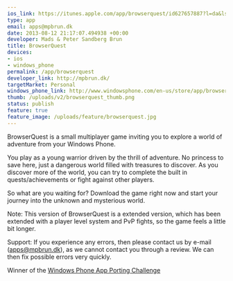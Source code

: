 ```yaml
---
ios_link: https://itunes.apple.com/app/browserquest/id627657887?l=da&ls=1%26mt=8
type: app
email: apps@mpbrun.dk
date: 2013-08-12 21:17:07.494938 +00:00
developer: Mads & Peter Sandberg Brun
title: BrowserQuest
devices:
- ios
- windows_phone
permalink: /app/browserquest
developer_link: http://mpbrun.dk/
targetMarket: Personal
windows_phone_link: http://www.windowsphone.com/en-us/store/app/browserquest/9df4ba1e-fa73-40d1-b391-4773d287db35
thumb: /uploads/v2/browserquest_thumb.png
status: publish
feature: true
feature_image: /uploads/feature/browserquest.jpg
---
```


BrowserQuest is a small multiplayer game inviting you to explore a world of adventure from your Windows Phone.

You play as a young warrior driven by the thrill of adventure. No princess to save here, just a dangerous world filled with treasures to discover. As you discover more of the world, you can try to complete the built in quests/achievements or fight against other players.

So what are you waiting for? Download the game right now and start your journey into the unknown and mysterious world.

Note: This version of BrowserQuest is a extended version, which has been extended with a player level system and PvP fights, so the game feels a little bit longer.

Support: If you experience any errors, then please contact us by e-mail (apps@mpbrun.dk), as we cannot contact you through a review. We can then fix possible errors very quickly.

Winner of the [Windows Phone App Porting Challenge](http://www.phonegapwpchallenge.com/)
